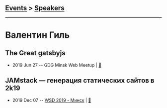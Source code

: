 ## [Events](../README.md) > [Speakers](../speakers.md)
---

# Валентин Гиль

## The Great gatsbyjs
- 2019 Jun 27 -- GDG Minsk Web Meetup  | [:notebook:](https://drive.google.com/drive/folders/1gfK31vKxdxPqnAibZmNYJTRGOsGtfcVz)  
## JAMstack — генерация статических сайтов в 2k19
- 2019 Dec 07 -- [WSD 2019 - Минск](https://www.youtube.com/watch?v=JEYrIGLLIl0)  | [:notebook:](https://wsd.events/2019/12/07/pres/jamstack-2019.pdf)  

